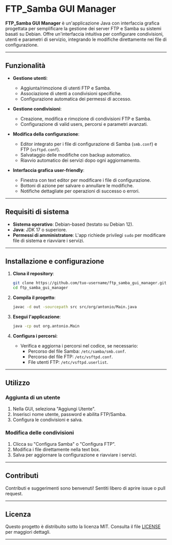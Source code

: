 # FTP_Samba GUI Manager

**FTP_Samba GUI Manager** è un'applicazione Java con interfaccia grafica progettata per semplificare la gestione dei server FTP e Samba su sistemi basati su Debian. Offre un'interfaccia intuitiva per configurare condivisioni, utenti e parametri di servizio, integrando le modifiche direttamente nei file di configurazione.

---

## Funzionalità

- **Gestione utenti**:
  - Aggiunta/rimozione di utenti FTP e Samba.
  - Associazione di utenti a condivisioni specifiche.
  - Configurazione automatica dei permessi di accesso.

- **Gestione condivisioni**:
  - Creazione, modifica e rimozione di condivisioni FTP e Samba.
  - Configurazione di valid users, percorsi e parametri avanzati.

- **Modifica della configurazione**:
  - Editor integrato per i file di configurazione di Samba (`smb.conf`) e FTP (`vsftpd.conf`).
  - Salvataggio delle modifiche con backup automatico.
  - Riavvio automatico dei servizi dopo ogni aggiornamento.

- **Interfaccia grafica user-friendly**:
  - Finestra con text editor per modificare i file di configurazione.
  - Bottoni di azione per salvare o annullare le modifiche.
  - Notifiche dettagliate per operazioni di successo o errori.

---

## Requisiti di sistema

- **Sistema operativo**: Debian-based (testato su Debian 12).
- **Java**: JDK 17 o superiore.
- **Permessi di amministratore**: L'app richiede privilegi `sudo` per modificare file di sistema e riavviare i servizi.

---

## Installazione e configurazione

1. **Clona il repository**:
   ```bash
   git clone https://github.com/tuo-username/ftp_samba_gui_manager.git
   cd ftp_samba_gui_manager
   ```

2. **Compila il progetto**:
   ```bash
   javac -d out -sourcepath src src/org/antonio/Main.java
   ```

3. **Esegui l'applicazione**:
   ```bash
   java -cp out org.antonio.Main
   ```

4. **Configura i percorsi**:
   - Verifica e aggiorna i percorsi nel codice, se necessario:
     - Percorso del file Samba: `/etc/samba/smb.conf`.
     - Percorso del file FTP: `/etc/vsftpd.conf`.
     - File utenti FTP: `/etc/vsftpd.userlist`.

---

## Utilizzo

### Aggiunta di un utente

1. Nella GUI, seleziona "Aggiungi Utente".
2. Inserisci nome utente, password e abilita FTP/Samba.
3. Configura le condivisioni e salva.

### Modifica delle condivisioni

1. Clicca su "Configura Samba" o "Configura FTP".
2. Modifica i file direttamente nella text box.
3. Salva per aggiornare la configurazione e riavviare i servizi.

---

## Contributi

Contributi e suggerimenti sono benvenuti! Sentiti libero di aprire issue o pull request.

---

## Licenza

Questo progetto è distribuito sotto la licenza MIT. Consulta il file [LICENSE](LICENSE) per maggiori dettagli.

---
